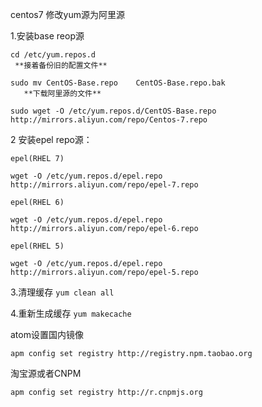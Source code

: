 centos7 修改yum源为阿里源

1.安装base reop源  
``` 
cd /etc/yum.repos.d  
 **接着备份旧的配置文件**

sudo mv CentOS-Base.repo    CentOS-Base.repo.bak  
   **下载阿里源的文件**

sudo wget -O /etc/yum.repos.d/CentOS-Base.repo http://mirrors.aliyun.com/repo/Centos-7.repo  
```
2 安装epel repo源：  
``` 
epel(RHEL 7)

wget -O /etc/yum.repos.d/epel.repo http://mirrors.aliyun.com/repo/epel-7.repo  
    
epel(RHEL 6)  

wget -O /etc/yum.repos.d/epel.repo http://mirrors.aliyun.com/repo/epel-6.repo    
    
epel(RHEL 5)

wget -O /etc/yum.repos.d/epel.repo http://mirrors.aliyun.com/repo/epel-5.repo
```    
3.清理缓存
```yum clean all  ```

4.重新生成缓存
```yum makecache  ```

atom设置国内镜像
```  
apm config set registry http://registry.npm.taobao.org  
```
淘宝源或者CNPM
```  
apm config set registry http://r.cnpmjs.org  
```
